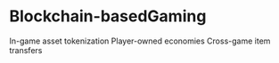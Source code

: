 # Blockchain-basedGaming
 In-game asset tokenization Player-owned economies Cross-game item transfers

